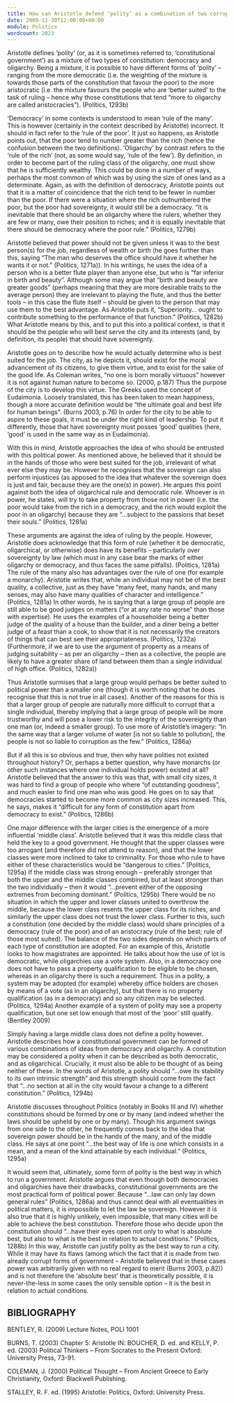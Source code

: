 ```yaml
---
title: How can Aristotle defend ‘polity’ as a combination of two corrupt forms of regime?
date: 2009-11-30T12:00:00+00:00
module: Politics
wordcount: 2023
---
```


Aristotle defines ‘polity’ (or, as it is sometimes referred to, ‘constitutional government’) as a mixture of two types of constitution: democracy and oligarchy. Being a mixture, it is possible to have different forms of ‘polity’ – ranging from the more democratic (i.e. the weighting of the mixture is towards those parts of the constitution that favour the poor) to the more aristocratic (i.e. the mixture favours the people who are ‘better suited’ to the task of ruling – hence why those constitutions that tend “more to oligarchy are called aristocracies”). (Politics, 1293b)

‘Democracy’ in some contexts is understood to mean ‘rule of the many’. This is however (certainly in the context described by Aristotle) incorrect. It should in fact refer to the ‘rule of the poor’. It just so happens, as Aristotle points out, that the poor tend to number greater than the rich (hence the confusion between the two definitions).
‘Oligarchy’ by contrast refers to the ‘rule of the rich’ (not, as some would say, ‘rule of the few’). By definition, in order to become part of the ruling class of the oligarchy, one must show that he is sufficiently wealthy. This could be done in a number of ways, perhaps the most common of which was by using the size of ones land as a determinate. Again, as with the definition of democracy, Aristotle points out that it is a matter of coincidence that the rich tend to be fewer in number than the poor. If there were a situation where the rich outnumbered the poor, but the poor had sovereignty, it would still be a democracy. “It is inevitable that there should be an oligarchy where the rulers, whether they are few or many, owe their position to riches; and it is equally inevitable that there should be democracy where the poor rule.” (Politics, 1279b)

Aristotle believed that power should not be given unless it was to the best person(s) for the job, regardless of wealth or birth (he goes further than this, saying “The man who deserves the office should have it whether he wants it or not.” (Politics, 1271a)). In his writings, he uses the idea of a person who is a better flute player than anyone else, but who is “far inferior in birth and beauty”. Although some may argue that “birth and beauty are greater goods” (perhaps meaning that they are more desirable traits to the average person) they are irrelevant to playing the flute, and thus the better tools – in this case the flute itself – should be given to the person that may use them to the best advantage. As Aristotle puts it, “Superiority… ought to contribute something to the performance of that function.” (Politics, 1282b)
What Aristotle means by this, and to put this into a political context, is that it should be the people who will best serve the city and its interests (and, by definition, its people) that should have sovereignty. 

Aristotle goes on to describe how he would actually determine who is best suited for the job. The city, as he depicts it, should exist for the moral advancement of its citizens, to give them virtue, and to exist for the sake of the good life. As Coleman writes, “no one is born morally virtuous” however it is not against human nature to become so. (2000, p.187) Thus the purpose of the city is to develop this virtue. 
The Greeks used the concept of Eudaimonia. Loosely translated, this has been taken to mean happiness, though a more accurate definition would be “the ultimate goal and best life for human beings”. (Burns 2003, p.76)
In order for the city to be able to aspire to these goals, it must be under the right kind of leadership. To put it differently, those that have sovereignty must posses ‘good’ qualities (here, ‘good’ is used in the same way as in Eudaimonia).

With this in mind, Aristotle approaches the idea of who should be entrusted with this political power. As mentioned above, he believed that it should be in the hands of those who were best suited for the job, irrelevant of what ever else they may be. However he recognises that the sovereign can also perform injustices (as apposed to the idea that whatever the sovereign does is just and fair, because they are the one(s) in power). He argues this point against both the idea of oligarchical rule and democratic rule. Whoever is in power, he states, will try to take property from those not in power (i.e. the poor would take from the rich in a democracy, and the rich would exploit the poor in an oligarchy) because they are “…subject to the passions that beset their souls.” (Politics, 1281a)

These arguments are against the idea of ruling by the people. However, Aristotle does acknowledge that this form of rule (whether it be democratic, oligarchical, or otherwise) does have its benefits – particularly over sovereignty by law (which must in any case bear the marks of either oligarchy or democracy, and thus faces the same pitfalls). (Politics, 1281a) 
The rule of the many also has advantages over the rule of one (for example a monarchy). Aristotle writes that, while an individual may not be of the best quality, a collective, just as they have “many feet, many hands, and many senses, may also have many qualities of character and intelligence.” (Politics, 1281a) In other words, he is saying that a large group of people are still able to be good judges on matters (“or at any rate no worse” than those with expertise). He uses the examples of a householder being a better judge of the quality of a house than the builder, and a diner being a better judge of a feast than a cook, to show that it is not necessarily the creators of things that can best see their appropriateness. (Politics, 1232a) (Furthermore, if we are to use the argument of property as a means of judging suitability – as per an oligarchy – then as a collective, the people are likely to have a greater share of land between them than a single individual of high office. (Politics, 1282a))

Thus Aristotle surmises that a large group would perhaps be better suited to political power than a smaller one (though it is worth noting that he does recognise that this is not true in all cases). Another of the reasons for this is that a larger group of people are naturally more difficult to corrupt that a single individual, thereby implying that a large group of people will be more trustworthy and will pose a lower risk to the integrity of the sovereignty than one man (or, indeed a smaller group). To use more of Aristotle’s imagery: “In the same way that a larger volume of water [is not so liable to pollution], the people is not so liable to corruption as the few.” (Politics, 1286a)

But if all this is so obvious and true, then why have polities not existed throughout history? Or, perhaps a better question, why have monarchs (or other such instances where one individual holds power) existed at all? Aristotle believed that the answer to this was that, with small city sizes, it was hard to find a group of people who where “of outstanding goodness”, and much easier to find one man who was good. He goes on to say that democracies started to become more common as city sizes increased. This, he says, makes it “difficult for any form of constitution apart from democracy to exist.” (Politics, 1286b)

One major difference with the larger cities is the emergence of a more influential ‘middle class’. Aristotle believed that it was this middle class that held the key to a good government. He thought that the upper classes were too arrogant (and therefore did not attend to reason), and that the lower classes were more inclined to take to criminality. For those who rule to have either of these characteristics would be “dangerous to cities.” (Politics, 1295a)
If the middle class was strong enough – preferably stronger that both the upper and the middle classes combined, but at least stronger than the two individually – then it would “…prevent either of the opposing extremes from becoming dominant.” (Politics, 1295b) There would be no situation in which the upper and lower classes united to overthrow the middle, because the lower class resents the upper class for its riches, and similarly the upper class does not trust the lower class. Further to this, such a constitution (one decided by the middle class) would share principles of a democracy (rule of the poor) and of an aristocracy (rule of the best; rule of those most suited). The balance of the two sides depends on which parts of each type of constitution are adopted.
For an example of this, Aristotle looks to how magistrates are appointed. He talks about how the use of lot is democratic, while oligarchies use a vote system. Also, in a democracy one does not have to pass a property qualification to be eligible to be chosen, whereas in an oligarchy there is such a requirement. Thus in a polity, a system may be adopted (for example) whereby office holders are chosen by means of a vote (as in an oligarchy), but that there is no property qualification (as in a democracy) and so any citizen may be selected. (Politics, 1294a) Another example of a system of polity may see a property qualification, but one set low enough that most of the ‘poor’ still qualify. (Bentley 2009)

Simply having a large middle class does not define a polity however. Aristotle describes how a constitutional government can be formed of various combinations of ideas from democracy and oligarchy. A constitution may be considered a polity when it can be described as both democratic, and as oligarchical. Crucially, it must also be able to be thought of as being neither of these. In the words of Aristotle, a polity should “…owe its stability to its own intrinsic strength” and this strength should come from the fact that “…no section at all in the city would favour a change to a different constitution.” (Politics, 1294b)

Aristotle discusses throughout Politics (notably in Books III and IV) whether constitutions should be formed by one or by many (and indeed whether the laws should be upheld by one or by many). Though his argument swings from one side to the other, he frequently comes back to the idea that sovereign power should be in the hands of the many, and of the middle class. He says at one point “…the best way of life is one which consists in a mean, and a mean of the kind attainable by each individual.” (Politics, 1295a)

It would seem that, ultimately, some form of polity is the best way in which to run a government. Aristotle argues that even though both democracies and oligarchies have their drawbacks, constitutional governments are the most practical form of political power. Because “…law can only lay down general rules” (Politics, 1286a) and thus cannot deal with all eventualities in political matters, it is impossible to let the law be sovereign. However it is also true that it is highly unlikely, even impossible, that many cities will be able to achieve the best constitution. Therefore those who decide upon the constitution should “…have their eyes open not only to what is absolute best, but also to what is the best in relation to actual conditions.” (Politics, 1288b) In this way, Aristotle can justify polity as the best way to run a city. While it may have its flaws (among which the fact that it is made from two already corrupt forms of government – Aristotle believed that in these cases power was arbitrarily given with no real regard to merit (Burns 2003, p.82)) and is not therefore the ‘absolute best’ that is theoretically possible, it is never-the-less in some cases the only sensible option – it is the best in relation to actual conditions.
 
## BIBLIOGRAPHY

BENTLEY, R. (2009) Lecture Notes, POLI 1001

BURNS, T. (2003) Chapter 5: Aristotle IN: BOUCHER, D. ed. and KELLY, P. ed. (2003) Political Thinkers – From Socrates to the Present Oxford: University Press, 73-91.

COLEMAN, J. (2000) Political Thought – From Ancient Greece to Early Christianity, Oxford: Blackwell Publishing.

STALLEY, R. F. ed. (1995) Aristotle: Politics, Oxford: University Press.



